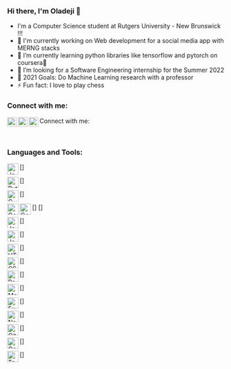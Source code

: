 ### Hi there, I'm Oladeji 👋


- I'm a Computer Science student at Rutgers University - New Brunswick !!!
- 🔭 I'm currently working on Web development for a social media app with MERNG stacks
- 🌱 I’m currently learning python libraries like tensorflow and pytorch on coursera🤣 
- 👯 I’m looking for a Software Engineering internship for the Summer 2022 
- 🥅 2021 Goals: Do Machine Learning research with a professor 
- ⚡ Fun fact: I love to play chess


### Connect with me: 


Connect with me:
[<img align= "left" alt="Oladeji19 | Gmail" width= "22px" src="https://cdn.jsdelivr.net/npm/simple-icons@v3/gmail.svg" />][gmail] 
[<img align= "left" alt="Oladeji19 | Twitter" width= "22px" src="https://cdn.jsdelivr.net/npm/simple-icons@v3/twitter.svg" />][twitter] 
[<img align= "left" alt="Oladeji19 | linkedin" width= "22px" src="https://cdn.jsdelivr.net/npm/simple-icons@v3/linkedin.svg" />][linkedin] 

<br /> 

### Languages and Tools:

[<img align="left" alt="Java" width="26px" src= "https://camo.githubusercontent.com/fd711c3d9436a4c65d3268ff77bdc48196b2d876ba076e5b58467d319a6ff4da/68747470733a2f2f696d672e736869656c64732e696f2f62616467652f2d6a6176612d4533344138363f7374796c653d666c61742d737175617265266c6f676f3d6a617661" />] 

[<img align="left" alt="Python" width="26px" src= "https://camo.githubusercontent.com/66827c53581cfee18c55618697d74a3c6167932d3c1980fba2019ef7a3e553b0/68747470733a2f2f696d672e736869656c64732e696f2f62616467652f2d507974686f6e2d626c61636b3f7374796c653d666c61742d737175617265266c6f676f3d507974686f6e" />] 

[<img align="left" alt="C" width="26px" src= "https://camo.githubusercontent.com/3bb12e16842fe7eabbf684f38c5a9d21e0bb15bef2a0a6b252293575e0cf0d4a/68747470733a2f2f696d672e736869656c64732e696f2f62616467652f632532302d2532333030353939432e7376673f267374796c653d666c61742d737175617265266c6f676f3d63" />] 
 
[<img align="left" alt="C++" width="26px" src= "https://camo.githubusercontent.com/8f43425702111cf74b8533f47f540e0800740979cdd6a0d59fafef11d1287cc1/68747470733a2f2f696d672e736869656c64732e696f2f62616467652f2d432b2b2d3030353939433f7374796c653d666c61742d737175617265266c6f676f3d63" />] 
[<img align="left" alt="C++" width="26px" src= "https://camo.githubusercontent.com/8f43425702111cf74b8533f47f540e0800740979cdd6a0d59fafef11d1287cc1/68747470733a2f2f696d672e736869656c64732e696f2f62616467652f2d432b2b2d3030353939433f7374796c653d666c61742d737175617265266c6f676f3d63" />] 

[<img align="left" alt="JavaScript" width="26px" src= "https://camo.githubusercontent.com/cf1a0ef083a2372d7f66b4691d5d25bfd8c098f42871e8da90edb1f32ed187c4/68747470733a2f2f696d672e736869656c64732e696f2f62616467652f2d4a6176615363726970742d626c61636b3f7374796c653d666c61742d737175617265266c6f676f3d6a617661736372697074" />] 

[<img align="left" alt="JavaScript" width="26px" src= "https://camo.githubusercontent.com/cf1a0ef083a2372d7f66b4691d5d25bfd8c098f42871e8da90edb1f32ed187c4/68747470733a2f2f696d672e736869656c64732e696f2f62616467652f2d4a6176615363726970742d626c61636b3f7374796c653d666c61742d737175617265266c6f676f3d6a617661736372697074" />] 

[<img align="left" alt="HTML" width="26px" src= "https://camo.githubusercontent.com/0c3a16a22ae058cfe38a06dc9ea16404cf006409262f547c9ccfa3ec8b30f71e/68747470733a2f2f696d672e736869656c64732e696f2f62616467652f2d48544d4c352d4533344632363f7374796c653d666c61742d737175617265266c6f676f3d68746d6c35266c6f676f436f6c6f723d7768697465" />] 

[<img align="left" alt="CSS" width="26px" src= "https://camo.githubusercontent.com/2435c2a64789b8a71c701a1a593b4a6e6869789bfb0626e515dc2a6b6dffa6c5/68747470733a2f2f696d672e736869656c64732e696f2f62616467652f2d435353332d3135373242363f7374796c653d666c61742d737175617265266c6f676f3d63737333" />] 

[<img align="left" alt="React.JS" width="26px" src= "https://camo.githubusercontent.com/137a7a0f28f9e326bcc81a5a0bd853c86435143774c15642d827a5788e778667/68747470733a2f2f696d672e736869656c64732e696f2f62616467652f2d52656163742d626c61636b3f7374796c653d666c61742d737175617265266c6f676f3d7265616374" />] 

[<img align="left" alt="MongoDB" width="26px" src= "https://camo.githubusercontent.com/392fa71fd2737088b6d21ba33f3d2fb6e1ac7c61142cdbe56c1d688ecf781ab8/68747470733a2f2f696d672e736869656c64732e696f2f62616467652f2d4d6f6e676f44422d626c61636b3f7374796c653d666c61742d737175617265266c6f676f3d6d6f6e676f6462" />] 

[<img align="left" alt="Express.JS" width="26px" src= "https://camo.githubusercontent.com/1efd23026efa68fee5451d200e6658c748c07b5029470ac2bbc1770e7ddf15bc/68747470733a2f2f696d672e736869656c64732e696f2f62616467652f657870726573732e6a732532302d2532333430346435392e7376673f267374796c653d666c61742d737175617265" />] 

[<img align="left" alt="Node.JS" width="26px" src= "https://camo.githubusercontent.com/cec92673ea713fa89ba2ae2033daf5851f6f39393ff5b93231aa707d424638d9/68747470733a2f2f696d672e736869656c64732e696f2f62616467652f2d4e6f64656a732d626c61636b3f7374796c653d666c61742d737175617265266c6f676f3d4e6f64652e6a73" />] 

[<img align="left" alt="Git" width="26px" src= "https://camo.githubusercontent.com/edd3031a0956c904634f9a394267a6ba61e9a0bb95c9512a1fbc0725b4014d03/68747470733a2f2f696d672e736869656c64732e696f2f62616467652f2d4769742d626c61636b3f7374796c653d666c61742d737175617265266c6f676f3d676974" />] 
 
[<img align="left" alt="Google Cloud" width="26px" src= "https://camo.githubusercontent.com/9c789129e7259ef66a90802d64cf38ac9cdf5fd7ea8828b35e7e548c6413bd53/68747470733a2f2f696d672e736869656c64732e696f2f62616467652f476f6f676c65253230436c6f75642d626c61636b3f7374796c653d666c61742d737175617265266c6f676f3d676f6f676c652d636c6f7564" />] 

[<img align="left" alt="TensorFlow" width="26px" src= "https://camo.githubusercontent.com/39a9777b5e7b536c39ef60e8f73a3f59b7869217d7ef20a44d16543daba2e06d/68747470733a2f2f696d672e736869656c64732e696f2f62616467652f54656e736f72466c6f772532302d2532334646364630302e7376673f267374796c653d666c61742d737175617265266c6f676f3d54656e736f72466c6f77266c6f676f436f6c6f723d7768697465" />] 


<br /> 
<br /> 

[gmail]: https://mail.google.com/mail/?tab=rm&authuser=0&ogbl 
[twitter]: https://twitter.com/OladejiFagbewe1 
[linkedin]: https://www.linkedin.com/in/oladeji-fagbewesa-76b6a81a6/ 
